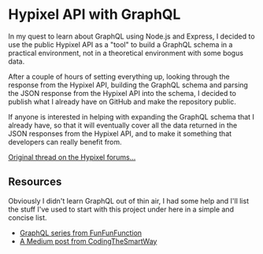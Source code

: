# Hypixel API with GraphQL
In my quest to learn about GraphQL using Node.js and Express, I decided to use the public Hypixel API as a "tool" to build a GraphQL schema in a practical environment, not in a theoretical environment with some bogus data.

After a couple of hours of setting everything up, looking through the response from the Hypixel API, building the GraphQL schema and parsing the JSON response from the Hypixel API into the schema, I decided to publish what I already have on GitHub and make the repository public.

If anyone is interested in helping with expanding the GraphQL schema that I already have, so that it will eventually cover all the data returned in the JSON responses from the Hypixel API, and to make it something that developers can really benefit from.

[Original thread on the Hypixel forums...](https://hypixel.net/threads/hypixel-api-and-graphql.1689659/)

## Resources
Obviously I didn't learn GraphQL out of thin air, I had some help and I'll list the stuff I've used to start with this project under here in a simple and concise list.

- [GraphQL series from FunFunFunction](https://www.youtube.com/watch?v=lAJWHHUz8_8&list=PL0zVEGEvSaeEjIDdbK1KfR7V9XBCVAr0P)
- [A Medium post from CodingTheSmartWay](https://medium.com/codingthesmartway-com-blog/creating-a-graphql-server-with-node-js-and-express-f6dddc5320e1)